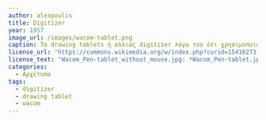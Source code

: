 ```yaml
---
author: alexpoulis
title: Digitizer
year: 1957
image_url: /images/wacom-tablet.png
caption: Τα drawing tablets ή αλλιώς digitizer λόγω του ότι χρησιμοποιούνε stylus-based interface το οποίο μπορεί να ανιχνεύει τα διαφορετικά επίπεδα πίεσης που ασκεί ο χρήστης  δίνουν την δυνατότητα να χρησιμοποιούνται με σχεδόν την ίδια άνεση που βρίσκεις όταν χρησιμοποιείς ένα μολύβι και με τα πλεονεκτήματα της χρήσης ενός υπολογιστή.
license_url: 'https://commons.wikimedia.org/w/index.php?curid=15416273'
license_text: "Wacom_Pen-tablet_without_mouse.jpg: *Wacom_Pen-tablet.jpg: photographed by Tobias Rütten,Metocderivative work: Woookie (talk)derivative work: – Kerαunoςcopia◁galaxies, CC BY-SA 3.0 <https://creativecommons.org/licenses/by-sa/3.0>, via Wikimedia Commons"
categories:
  - Αρχέτυπα 
tags:
  - digitizer
  - drawing tablet
  - wacom
---
```

